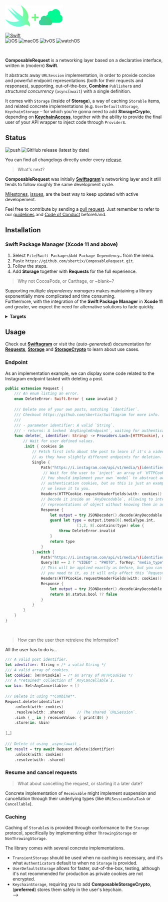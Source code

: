 <br />
<img alt="Header" src="https://raw.githubusercontent.com/sbertix/ComposableRequest/master/Resources/header.png" height="72" />
<br />

[![Swift](https://img.shields.io/badge/Swift-5.7-%23DE5C43?style=flat&logo=swift)](https://swift.org)
<br />
![iOS](https://img.shields.io/badge/iOS-13.0-8CFF96)
![macOS](https://img.shields.io/badge/macOS-10.15-8CFF96)
![tvOS](https://img.shields.io/badge/tvOS-13.0-8CFF96)
![watchOS](https://img.shields.io/badge/watchOS-6.0-8CFF96)

<br />

**ComposableRequest** is a networking layer based on a declarative interface, written in (modern) **Swift**.

It abstracts away `URLSession` implementation, in order to provide concise and powerful endpoint representations (both for their requests and responses), supporting, out-of-the-box, **Combine** `Publisher`s and _structured concurrency_ (`async`/`await`) with a single definition. 

It comes with `Storage` (inside of **Storage**), a way of caching `Storable` items, and related concrete implementations (e.g. `UserDefaultsStorage`, `KeychainStorage` – for which you're gonna need to add **StorageCrypto**, depending on [**KeychainAccess**](https://github.com/kishikawakatsumi/KeychainAccess), together with the ability to provide the final user of your API wrapper to inject code through `Provider`s.

## Status
![push](https://github.com/sbertix/ComposableRequest/workflows/push/badge.svg)
![GitHub release (latest by date)](https://img.shields.io/github/v/release/sbertix/ComposableRequest)

You can find all changelogs directly under every [release](https://github.com/sbertix/ComposableRequesst/releases).

> What's next?

**ComposableRequest** was initially [**Swiftagram**](https://github.com/sbertix/Swiftagram)'s networking layer and it still tends to follow roughly the same development cycle.

[Milestones](https://github.com/sbertix/ComposableRequest/milestones), [issues](https://github.com/sbertix/ComposableRequest/issues), are the best way to keep updated with active developement.

Feel free to contribute by sending a [pull request](https://github.com/sbertix/ComposableRequest/pulls).
Just remember to refer to our [guidelines](CONTRIBUTING.md) and [Code of Conduct](CODE_OF_CONDUCT.md) beforehand.

<p />

## Installation
### Swift Package Manager (Xcode 11 and above)
1. Select `File`/`Swift Packages`/`Add Package Dependency…` from the menu.
1. Paste `https://github.com/sbertix/ComposableRequest.git`.
1. Follow the steps.
1. Add **Storage** together with **Requests** for the full experience.

> Why not CocoaPods, or Carthage, or ~blank~?

Supporting multiple _dependency managers_ makes maintaining a library exponentially more complicated and time consuming.\
Furthermore, with the integration of the **Swift Package Manager** in **Xcode 11** and greater, we expect the need for alternative solutions to fade quickly.

<details><summary><strong>Targets</strong></summary>
    <p>

- **Requests**, an HTTP client originally integrated in **Swiftagram**, the core library.
- **Storage**
- **StorageCrypto**, depending on [**KeychainAccess**](https://github.com/kishikawakatsumi/KeychainAccess), can be imported together with **Storage** to extend its functionality.     
    </p>
</details>

## Usage

Check out [**Swiftagram**](https://github.com/sbertix/Swiftagram) or visit the (_auto-generated_) documentation for [**Requests**](https://sbertix.github.io/ComposableRequest/Requests/), [**Storage**](https://sbertix.github.io/ComposableRequest/Storage/) and [**StorageCrypto**](https://sbertix.github.io/ComposableRequest/StorageCrypto/) to learn about use cases.  

### Endpoint

As an implementation example, we can display some code related to the Instagram endpoint tasked with deleting a post.

```swift
public extension Request {
    /// An enum listing an error.
    enum DeleteError: Swift.Error { case invalid }
    
    /// Delete one of your own posts, matching `identifier`.
    /// Checkout https://github.com/sbertix/Swiftagram for more info.
    ///
    /// - parameter identifier: A valid `String`.
    /// - returns: A locked `AnySingleEndpoint`, waiting for authentication `HTTPCookie`s.
    func delete(_ identifier: String) -> Providers.Lock<[HTTPCookie], AnySingleEndpoint<Bool>> {
        // Wait for user defined values.
        .init { cookies in
            // Fetch first info about the post to learn if it's a video or picture
            // as they have slightly different endpoints for deletion.
            Single {
                Path("https://i.instagram.com/api/v1/media/\(identifier)/info")
                 // Wait for the user to `inject` an array of `HTTPCookie`s.
                // You should implement your own `model` to abstract away
                // authentication cookies, but as this is just an example
                // we leave it to you.
                Headers(HTTPCookie.requestHeaderFields(with: cookies))
                // Decode it inside an `AnyDecodable`, allowing to interrogate JSON
                // representations of object without knowing them in advance.
                Response {
                    let output = try JSONDecoder().decode(AnyDecodable.self, from: $0)
                    guard let type = output.items[0].mediaType.int,
                                [1,2, 8].contains(type) else { 
                        throw DeleteError.invalid
                    }
                    return type
                }
            }.switch { 
                Path("https://i.instagram.com/api/v1/media/\(identifier)/delete")
                Query($0 == 2 ? "VIDEO" : "PHOTO", forKey: "media_type")
                // This will be applied exactly as before, but you can add whaterver
                // you need to it, as it will only affect this `Request`.
                Headers(HTTPCookie.requestHeaderFields(with: cookies))
                Response {
                    let output = try JSONDecoder().decode(AnyDecodable.self, from: $0)
                    return $0.status.bool ?? false
                }
            }
        }
    }
}
```

<br />

> How can the user then retreieve the information?

All the user has to do is…

```swift
/// A valid post identifier.
let identifier: String = /* a valid String */
/// A valid array of cookies.
let cookies: [HTTPCookie] = /* an array of HTTPCookies */
/// A *retained* collection of `AnyCancellable`s.
var bin: Set<AnyCancellable> = []

/// Delete it using **Combine**.
Request.delete(identifier)
    .unlock(with: cookies)
    .resolve(with: .shared)     // The shared `URLSession`.
    .sink { _ in } receiveValue: { print($0) }
    .store(in: &bin)

[…]

/// Delete it using _async/await_.
let result = try await Request.delete(identifier)
    .unlock(with: cookies)
    .resolve(with: .shared)
```

### Resume and cancel requests

> What about cancelling the request, or starting it a later date?

Concrete implementation of `Receivable` might implement suspension and cancellation through their underlying types (like `URLSessionDataTask` or `Cancellable`).  

### Caching
Caching of `Storable`s is provided through conformance to the `Storage` protocol, specifically by implementing either `ThrowingStorage` or `NonThrowingStorage`.  

The library comes with several concrete implementations.  
- `TransientStorage` should be used when no caching is necessary, and it's what `Authenticator`s default to when no `Storage` is provided.  
- `UserDefaultsStorage` allows for faster, out-of-the-box, testing, although it's not recommended for production as private cookies are not encrypted.  
- `KeychainStorage`, requiring you to add **ComposableStorageCrypto**, (**preferred**) stores them safely in the user's keychain.  
-->
